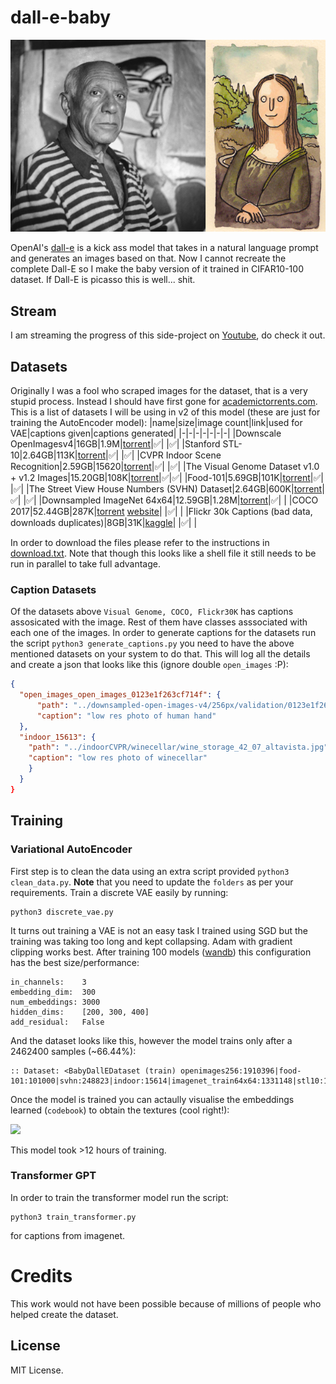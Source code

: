 # dall-e-baby

<img src="assets/header.png">

OpenAI's [dall-e](https://openai.com/blog/dall-e/) is a kick ass model that takes in a natural language prompt and generates an images based on that. Now I cannot recreate the complete Dall-E so I make the baby version of it trained in CIFAR10-100 dataset. If Dall-E is picasso this is well... shit.

## Stream

I am streaming the progress of this side-project on [Youtube](https://www.youtube.com/watch?v=B1UY8G44N3U), do check it out. 

## Datasets

Originally I was a fool who scraped images for the dataset, that is a very stupid process. Instead I should have first gone for [academictorrents.com](https://academictorrents.com/). This is a list of datasets I will be using in v2 of this model (these are just for training the AutoEncoder model):
|name|size|image count|link|used for VAE|captions given|captions generated|
|-|-|-|-|-|-|-|
|Downscale OpenImagesv4|16GB|1.9M|[torrent](https://academictorrents.com/details/9208d33aceb2ca3eb2beb70a192600c9c41efba1)|✅| |✅|
|Stanford STL-10|2.64GB|113K|[torrent](https://academictorrents.com/details/a799a2845ac29a66c07cf74e2a2838b6c5698a6a)|✅| |✅|
|CVPR Indoor Scene Recognition|2.59GB|15620|[torrent](https://academictorrents.com/details/59aa0ad684e5d849f68bad9a6d43a9000a927164)|✅| |✅|
|The Visual Genome Dataset v1.0 + v1.2 Images|15.20GB|108K|[torrent](https://academictorrents.com/details/1bfe6871046860a2ff8c0cc1414318beb35dc916)|✅|✅|
|Food-101|5.69GB|101K|[torrent](https://academictorrents.com/details/470791483f8441764d3b01dbc4d22b3aa58ef46f)|✅| |✅|
|The Street View House Numbers (SVHN) Dataset|2.64GB|600K|[torrent](https://academictorrents.com/details/6f4caf3c24803d114c3cae3ab9cb946cd23c7213)|✅| |✅|
|Downsampled ImageNet 64x64|12.59GB|1.28M|[torrent](https://academictorrents.com/details/96816a530ee002254d29bf7a61c0c158d3dedc3b)|✅| |
|COCO 2017|52.44GB|287K|[torrent](https://academictorrents.com/details/74dec1dd21ae4994dfd9069f9cb0443eb960c962) [website](https://cocodataset.org/#download)| |✅| |
|Flickr 30k Captions (bad data, downloads duplicates)|8GB|31K|[kaggle](https://www.kaggle.com/hsankesara/flickr-image-dataset)| |✅| | 

In order to download the files please refer to the instructions in [download.txt](download.txt). Note that though this looks like a shell file it still needs to be run in parallel to take full advantage.

### Caption Datasets

Of the datasets above `Visual Genome, COCO, Flickr30K` has captions assosicated with the image. Rest of them have classes asssociated with each one of the images. In order to generate captions for the datasets run the script `python3 generate_captions.py` you need to have the above mentioned datasets on your system to do that. This will log all the details and create a json that looks like this (ignore double `open_images` :P):
```json
{
  "open_images_open_images_0123e1f263cf714f": {
      "path": "../downsampled-open-images-v4/256px/validation/0123e1f263cf714f.jpg",
      "caption": "low res photo of human hand"
  },
  "indoor_15613": {
    "path": "../indoorCVPR/winecellar/wine_storage_42_07_altavista.jpg",
    "caption": "low res photo of winecellar"
    }
  }
}
```

## Training

### Variational AutoEncoder

First step is to clean the data using an extra script provided `python3 clean_data.py`. **Note** that you need to update the `folders` as per your requirements. Train a discrete VAE easily by running:
```
python3 discrete_vae.py
```

It turns out training a VAE is not an easy task I trained using SGD but the training was taking too long and kept collapsing. Adam with gradient clipping works best. After training 100 models ([wandb](https://wandb.ai/yashbonde/vq-vae)) this configuration has the best size/performance: 
```
in_channels:    3
embedding_dim:  300
num_embeddings: 3000
hidden_dims:    [200, 300, 400]
add_residual:   False
```

And the dataset looks like this, however the model trains only after a 2462400 samples (~66.44%):
```
:: Dataset: <BabyDallEDataset (train) openimages256:1910396|food-101:101000|svhn:248823|indoor:15614|imagenet_train64x64:1331148|stl10:13000|genome1:64346|genome2:43733|total:3728060|train:3705691>
```

Once the model is trained you can actaully visualise the embeddings learned (`codebook`) to obtain the textures (cool right!):

<img src="assets/textures_2048.png" height=500px>

This model took >12 hours of training.

### Transformer GPT

In order to train the transformer model run the script:
```
python3 train_transformer.py
```

 for captions from imagenet.


# Credits

This work would not have been possible because of millions of people who helped create the dataset.

## License

MIT License.
